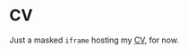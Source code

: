 # CV

Just a masked `iframe` hosting my [CV](https://epok-tech.notion.site/CV-2feccf5f5ad84936a6205df6dbd347d5), for now.
